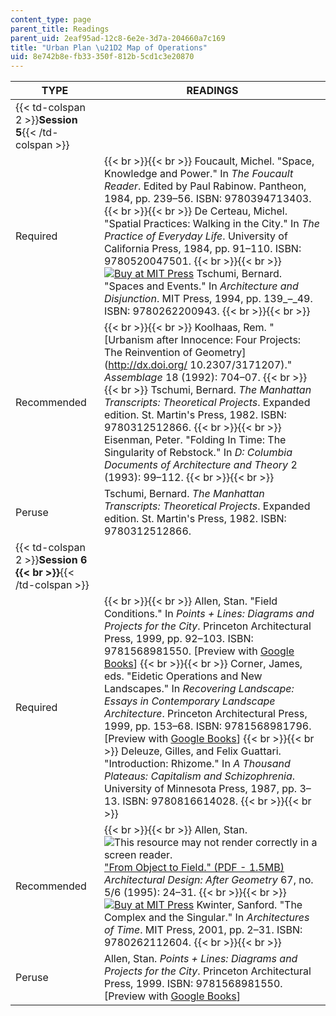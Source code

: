 ```yaml
---
content_type: page
parent_title: Readings
parent_uid: 2eaf95ad-12c8-6e2e-3d7a-204660a7c169
title: "Urban Plan \u21D2 Map of Operations"
uid: 8e742b8e-fb33-350f-812b-5cd1c3e20870
---
```


| TYPE | READINGS |
| --- | --- |
| {{< td-colspan 2 >}}**Session 5**{{< /td-colspan >}} ||
| Required |  {{< br >}}{{< br >}} Foucault, Michel. "Space, Knowledge and Power." In _The Foucault Reader_. Edited by Paul Rabinow. Pantheon, 1984, pp. 239–56. ISBN: 9780394713403. {{< br >}}{{< br >}} De Certeau, Michel. "Spatial Practices: Walking in the City." In _The Practice of Everyday Life_. University of California Press, 1984, pp. 91–110. ISBN: 9780520047501. {{< br >}}{{< br >}} [![Buy at MIT Press](/images/mp_logo.gif)](https://mitpress.mit.edu/9780262200943) Tschumi, Bernard. "Spaces and Events." In _Architecture and Disjunction_. MIT Press, 1994, pp. 139_–_49\. ISBN: 9780262200943. {{< br >}}{{< br >}}  |
| Recommended |  {{< br >}}{{< br >}} Koolhaas, Rem. "[Urbanism after Innocence: Four Projects: The Reinvention of Geometry](http://dx.doi.org/ 10.2307/3171207)." _Assemblage_ 18 (1992): 704–07. {{< br >}}{{< br >}} Tschumi, Bernard. _The Manhattan Transcripts: Theoretical Projects_. Expanded edition. St. Martin's Press, 1982. ISBN: 9780312512866. {{< br >}}{{< br >}} Eisenman, Peter. "Folding In Time: The Singularity of Rebstock." In _D: Columbia Documents of Architecture and Theory_ 2 (1993): 99–112. {{< br >}}{{< br >}}  |
| Peruse | Tschumi, Bernard. _The Manhattan Transcripts: Theoretical Projects_. Expanded edition. St. Martin's Press, 1982. ISBN: 9780312512866. |
| {{< td-colspan 2 >}}**Session 6  {{< br >}}**{{< /td-colspan >}} ||
| Required |  {{< br >}}{{< br >}} Allen, Stan. "Field Conditions." In _Points + Lines: Diagrams and Projects for the City_. Princeton Architectural Press, 1999, pp. 92–103. ISBN: 9781568981550. \[Preview with [Google Books](http://books.google.com/books?id=wAFWUzSN8FsC&pg=PA93#v=onepage)\] {{< br >}}{{< br >}} Corner, James, eds. "Eidetic Operations and New Landscapes." In _Recovering Landscape: Essays in Contemporary Landscape Architecture_. Princeton Architectural Press, 1999, pp. 153–68. ISBN: 9781568981796. \[Preview with [Google Books](http://books.google.com/books?id=aGAVHkQBTGkC&pg=PA153#v=onepage)\] {{< br >}}{{< br >}} Deleuze, Gilles, and Felix Guattari. "Introduction: Rhizome." In _A Thousand Plateaus: Capitalism and Schizophrenia_. University of Minnesota Press, 1987, pp. 3–13. ISBN: 9780816614028. {{< br >}}{{< br >}}  |
| Recommended |  {{< br >}}{{< br >}} Allen, Stan. ![This resource may not render correctly in a screen reader.](/images/inacessible.gif)["From Object to Field." (PDF - 1.5MB)](http://lostritto.com/risd2013spring/wp-content/uploads/2013/04/allen1.pdf) _Architectural Design: After Geometry_ 67, no. 5/6 (1995): 24–31. {{< br >}}{{< br >}} [![Buy at MIT Press](/images/mp_logo.gif)](https://mitpress.mit.edu/9780262112604) Kwinter, Sanford. "The Complex and the Singular." In _Architectures of Time_. MIT Press, 2001, pp. 2–31. ISBN: 9780262112604. {{< br >}}{{< br >}}  |
| Peruse | Allen, Stan. _Points + Lines: Diagrams and Projects for the City_. Princeton Architectural Press, 1999. ISBN: 9781568981550. \[Preview with [Google Books](http://books.google.com/books?id=wAFWUzSN8FsC&pg=PAfrontcover#v=onepage)\]